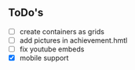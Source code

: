 ## ToDo's

- [ ] create containers as grids
- [ ] add pictures in achievement.hmtl
- [ ] fix youtube embeds
- [x] mobile support
